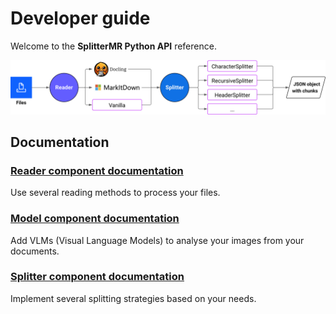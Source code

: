 # Developer guide

Welcome to the **SplitterMR Python API** reference.

![SplitterMR architecture diagram](https://raw.githubusercontent.com/andreshere00/Splitter_MR/refs/heads/main/assets/architecture_splitter_mr.svg)

## Documentation

### [Reader component documentation](./reader.md)

Use several reading methods to process your files.

### [Model component documentation](./model.md)

Add VLMs (Visual Language Models) to analyse your images from your documents.

### [Splitter component documentation](./splitter.md)

Implement several splitting strategies based on your needs.

